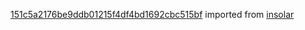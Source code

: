 [151c5a2176be9ddb01215f4df4bd1692cbc515bf](https://github.com/insolar/insolar/commit/151c5a2176be9ddb01215f4df4bd1692cbc515bf) imported from [insolar](https://github.com/insolar/insolar)
